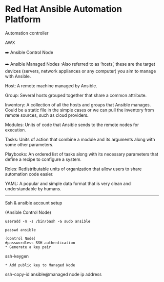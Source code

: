 # Red Hat Ansible Automation Platform

Automation controller

AWX 


:arrow_right: Ansible Control Node

:arrow_right: Ansible Managed Nodes :Also referred to as ‘hosts’, these are the target devices (servers, network appliances or any computer) you aim to manage with Ansible.

Host: A remote machine managed by Ansible.

Group: Several hosts grouped together that share a common attribute.

Inventory: A collection of all the hosts and groups that Ansible manages. Could be a static file in the simple cases or we can pull the inventory from remote sources, such as cloud providers.

Modules: Units of code that Ansible sends to the remote nodes for execution.

Tasks: Units of action that combine a module and its arguments along with some other parameters.

​​Playbooks: An ordered list of tasks along with its necessary parameters that define a recipe to configure a system.

Roles: Redistributable units of organization that allow users to share automation code easier.

YAML: A popular and simple data format that is very clean and understandable by humans.

---
Ssh & ansible account setup 

(Ansible Control Node)
```
useradd -m -s /bin/bash -G sudo ansible
```
```
passwd ansible
```
```
(Control Node)
#passwordless SSH authentication
* Generate a key pair
```
ssh-keygen
```
* Add public key to Managed Node
```
ssh-copy-id ansible@managed node ip address
```
